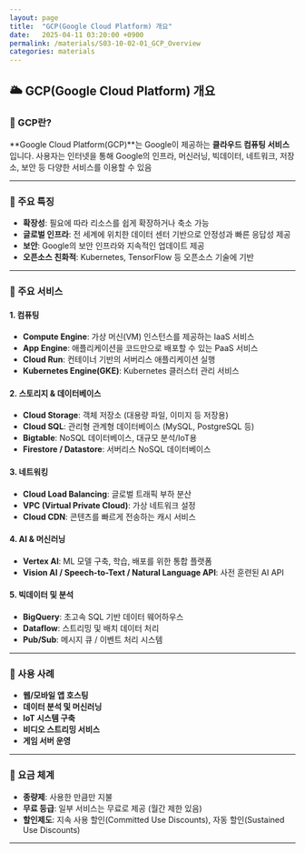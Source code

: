```yaml
---
layout: page
title:  "GCP(Google Cloud Platform) 개요"
date:   2025-04-11 03:20:00 +0900
permalink: /materials/S03-10-02-01_GCP_Overview
categories: materials
---
```


## 🌥️ GCP(Google Cloud Platform) 개요

### 🔹 GCP란?
**Google Cloud Platform(GCP)**는 Google이 제공하는 **클라우드 컴퓨팅 서비스**입니다. 사용자는 인터넷을 통해 Google의 인프라, 머신러닝, 빅데이터, 네트워크, 저장소, 보안 등 다양한 서비스를 이용할 수 있음

---

### 🔹 주요 특징
- **확장성**: 필요에 따라 리소스를 쉽게 확장하거나 축소 가능
- **글로벌 인프라**: 전 세계에 위치한 데이터 센터 기반으로 안정성과 빠른 응답성 제공
- **보안**: Google의 보안 인프라와 지속적인 업데이트 제공
- **오픈소스 친화적**: Kubernetes, TensorFlow 등 오픈소스 기술에 기반

---

### 🔹 주요 서비스

#### 1. **컴퓨팅**
- **Compute Engine**: 가상 머신(VM) 인스턴스를 제공하는 IaaS 서비스
- **App Engine**: 애플리케이션을 코드만으로 배포할 수 있는 PaaS 서비스
- **Cloud Run**: 컨테이너 기반의 서버리스 애플리케이션 실행
- **Kubernetes Engine(GKE)**: Kubernetes 클러스터 관리 서비스

#### 2. **스토리지 & 데이터베이스**
- **Cloud Storage**: 객체 저장소 (대용량 파일, 이미지 등 저장용)
- **Cloud SQL**: 관리형 관계형 데이터베이스 (MySQL, PostgreSQL 등)
- **Bigtable**: NoSQL 데이터베이스, 대규모 분석/IoT용
- **Firestore / Datastore**: 서버리스 NoSQL 데이터베이스

#### 3. **네트워킹**
- **Cloud Load Balancing**: 글로벌 트래픽 부하 분산
- **VPC (Virtual Private Cloud)**: 가상 네트워크 설정
- **Cloud CDN**: 콘텐츠를 빠르게 전송하는 캐시 서비스

#### 4. **AI & 머신러닝**
- **Vertex AI**: ML 모델 구축, 학습, 배포를 위한 통합 플랫폼
- **Vision AI / Speech-to-Text / Natural Language API**: 사전 훈련된 AI API

#### 5. **빅데이터 및 분석**
- **BigQuery**: 초고속 SQL 기반 데이터 웨어하우스
- **Dataflow**: 스트리밍 및 배치 데이터 처리
- **Pub/Sub**: 메시지 큐 / 이벤트 처리 시스템

---

### 🔹 사용 사례
- **웹/모바일 앱 호스팅**
- **데이터 분석 및 머신러닝**
- **IoT 시스템 구축**
- **비디오 스트리밍 서비스**
- **게임 서버 운영**

---

### 🔹 요금 체계
- **종량제**: 사용한 만큼만 지불
- **무료 등급**: 일부 서비스는 무료로 제공 (월간 제한 있음)
- **할인제도**: 지속 사용 할인(Committed Use Discounts), 자동 할인(Sustained Use Discounts)

---

